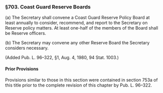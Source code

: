 ### §703. Coast Guard Reserve Boards ###

(a) The Secretary shall convene a Coast Guard Reserve Policy Board at least annually to consider, recommend, and report to the Secretary on Reserve policy matters. At least one-half of the members of the Board shall be Reserve officers.

(b) The Secretary may convene any other Reserve Board the Secretary considers necessary.

(Added Pub. L. 96–322, §1, Aug. 4, 1980, 94 Stat. 1003.)

#### Prior Provisions ####

Provisions similar to those in this section were contained in section 753a of this title prior to the complete revision of this chapter by Pub. L. 96–322.